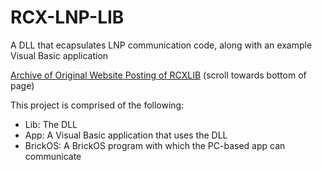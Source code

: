 # RCX-LNP-LIB
A DLL that ecapsulates LNP communication code, along with an example Visual Basic application

[Archive of Original Website Posting of RCXLIB](http://web.archive.org/web/20070828181637/http://www.idi.ntnu.no/~petrovic/ir/)
(scroll towards bottom of page)

This project is comprised of the following:
* Lib: The DLL
* App: A Visual Basic application that uses the DLL
* BrickOS:  A BrickOS program with which the PC-based app can communicate
